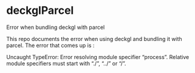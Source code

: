 # deckglParcel
Error when bundling deckgl with parcel

This repo documents the error when using deckgl and bundling it with parcel. 
The error that comes up is :

  Uncaught TypeError: Error resolving module specifier “process”. Relative module specifiers must start with “./”, “../” or “/”.
